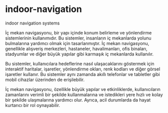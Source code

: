# indoor-navigation
indoor navigation systems

İç mekan navigasyonu, bir yapı içinde konum belirleme ve yönlendirme sistemlerinin kullanımıdır. Bu sistemler, insanların iç mekanlarda yolunu 
bulmalarına yardımcı olmak için tasarlanmıştır. İç mekan navigasyonu, genellikle alışveriş merkezleri, hastaneler, havalimanları, ofis binaları, 
stadyumlar ve diğer büyük yapılar gibi karmaşık iç mekanlarda kullanılır.


Bu sistemler, kullanıcılara hedeflerine nasıl ulaşacaklarını göstermek için interaktif haritalar, işaretler, yönlendirme okları, renk kodları 
ve diğer görsel işaretler kullanır. Bu sistemler aynı zamanda akıllı telefonlar ve tabletler gibi mobil cihazlar üzerinden de erişilebilir.

İç mekan navigasyonu, özellikle büyük yapılar ve etkinliklerde, kullanıcıların zamanlarını verimli bir şekilde kullanmalarına ve istedikleri yere 
hızlı ve kolay bir şekilde ulaşmalarına yardımcı olur. Ayrıca, acil durumlarda da hayat kurtarıcı bir rol oynayabilir.





